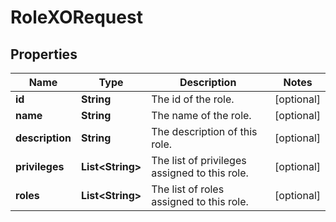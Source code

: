 
# RoleXORequest

## Properties
Name | Type | Description | Notes
------------ | ------------- | ------------- | -------------
**id** | **String** | The id of the role. |  [optional]
**name** | **String** | The name of the role. |  [optional]
**description** | **String** | The description of this role. |  [optional]
**privileges** | **List&lt;String&gt;** | The list of privileges assigned to this role. |  [optional]
**roles** | **List&lt;String&gt;** | The list of roles assigned to this role. |  [optional]



